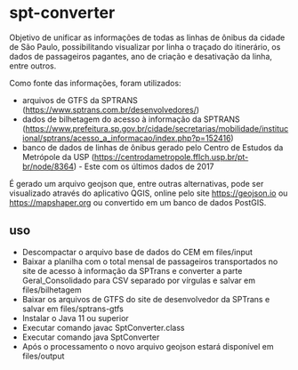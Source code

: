# spt-converter

Objetivo de unificar as informações de todas as linhas de ônibus da cidade de São Paulo, possibilitando visualizar por linha o traçado do itinerário, os dados de passageiros pagantes, ano de criação e desativação da linha, entre outros.

Como fonte das informações, foram utilizados:
- arquivos de GTFS da SPTRANS (https://www.sptrans.com.br/desenvolvedores/)
- dados de bilhetagem do acesso à informação da SPTRANS (https://www.prefeitura.sp.gov.br/cidade/secretarias/mobilidade/institucional/sptrans/acesso_a_informacao/index.php?p=152416)
- banco de dados de linhas de ônibus gerado pelo Centro de Estudos da Metrópole da USP (https://centrodametropole.fflch.usp.br/pt-br/node/8364) - Este com os últimos dados de 2017

É gerado um arquivo geojson que, entre outras alternativas, pode ser visualizado através do aplicativo QGIS, online pelo site https://geojson.io ou https://mapshaper.org ou convertido em um banco de dados PostGIS.

## uso

- Descompactar o arquivo base de dados do CEM em files/input
- Baixar a planilha com o total mensal de passageiros transportados no site de acesso à informação da SPTrans e converter a parte Geral_Consolidado para CSV separado por vírgulas e salvar em files/bilhetagem
- Baixar os arquivos de GTFS do site de desenvolvedor da SPTrans e salvar em files/sptrans-gtfs
- Instalar o Java 11 ou superior
- Executar comando javac SptConverter.class
- Executar comando java SptConverter
- Após o processamento o novo arquivo geojson estará disponível em files/output
